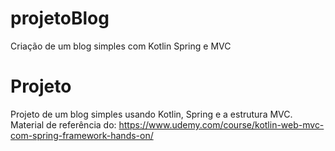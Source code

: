 # projetoBlog
Criação de um blog simples com Kotlin Spring e MVC

# Projeto
Projeto de um blog simples usando Kotlin, Spring e a estrutura MVC. 
Material de referência do: https://www.udemy.com/course/kotlin-web-mvc-com-spring-framework-hands-on/
